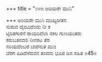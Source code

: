 +++
title = "೦೪೫ ಅರಿಯರೇ ಮುನಿ"

+++
ಅರಿಯರೇ ಮುನಿ ಮುಖ್ಯರೀತನ  
ನುರುವ ದೈವವಿದೆಂದು ನೀ ಕ  
ಟ್ಟಿರಿತಗಾರನೆ ರಾಯರಿದೆಲಾ ಸಕಲ ಗುಣಯುತರು  
ಕರುಬತನದಲಿ ನೀನಕಟ ತೆರ  
ನರಿಯದೆಂಬರೆ ಬಾರೆನುತ ಮುಂ  
ಜೆರಗ ಹಿಡಿದೆಳೆದವನ ತಂದನು ಭೂಪ  ಜನ ಸಹಿತ     ॥45॥